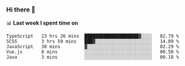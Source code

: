 ### Hi there 👋

<!--
**DBvc/DBvc** is a ✨ _special_ ✨ repository because its `README.md` (this file) appears on your GitHub profile.

Here are some ideas to get you started:

- 🔭 I’m currently working on ...
- 🌱 I’m currently learning ...
- 👯 I’m looking to collaborate on ...
- 🤔 I’m looking for help with ...
- 💬 Ask me about ...
- 📫 How to reach me: ...
- 😄 Pronouns: ...
- ⚡ Fun fact: ...
-->

📊 **Last week I spent time on**
<!--START_SECTION:waka-->
```text
TypeScript   23 hrs 26 mins  ████████████████████▓░░░░   82.79 % 
SCSS         3 hrs 59 mins   ███▓░░░░░░░░░░░░░░░░░░░░░   14.09 % 
JavaScript   38 mins         ▓░░░░░░░░░░░░░░░░░░░░░░░░   02.29 % 
Vue.js       8 mins          ░░░░░░░░░░░░░░░░░░░░░░░░░   00.50 % 
Java         3 mins          ░░░░░░░░░░░░░░░░░░░░░░░░░   00.18 % 
```
<!--END_SECTION:waka-->
